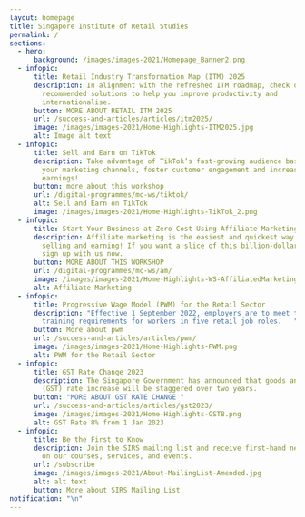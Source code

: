 ```yaml
---
layout: homepage
title: Singapore Institute of Retail Studies
permalink: /
sections:
  - hero:
      background: /images/images-2021/Homepage_Banner2.png
  - infopic:
      title: Retail Industry Transformation Map (ITM) 2025
      description: In alignment with the refreshed ITM roadmap, check out some of our
        recommended solutions to help you improve productivity and
        internationalise.
      button: MORE ABOUT RETAIL ITM 2025
      url: /success-and-articles/articles/itm2025/
      image: /images/images-2021/Home-Highlights-ITM2025.jpg
      alt: Image alt text
  - infopic:
      title: Sell and Earn on TikTok
      description: Take advantage of TikTok’s fast-growing audience base to expand
        your marketing channels, foster customer engagement and increase
        earnings!
      button: more about this workshop
      url: /digital-programmes/mc-ws/tiktok/
      alt: Sell and Earn on TikTok
      image: /images/images-2021/Home-Highlights-TikTok_2.png
  - infopic:
      title: Start Your Business at Zero Cost Using Affiliate Marketing
      description: Affiliate marketing is the easiest and quickest way to start
        selling and earning! If you want a slice of this billion-dollar pie,
        sign up with us now.
      button: MORE ABOUT THIS WORKSHOP
      url: /digital-programmes/mc-ws/am/
      image: /images/images-2021/Home-Highlights-WS-AffiliatedMarketing.png
      alt: Affiliate Marketing
  - infopic:
      title: Progressive Wage Model (PWM) for the Retail Sector
      description: "Effective 1 September 2022, employers are to meet the PWM wage and
        training requirements for workers in five retail job roles.   "
      button: More about pwm
      url: /success-and-articles/articles/pwm/
      image: /images/images-2021/Home-Highlights-PWM.png
      alt: PWM for the Retail Sector
  - infopic:
      title: GST Rate Change 2023
      description: The Singapore Government has announced that goods and services tax
        (GST) rate increase will be staggered over two years.
      button: "MORE ABOUT GST RATE CHANGE "
      url: /success-and-articles/articles/gst2023/
      image: /images/images-2021/Home-Highlights-GST8.png
      alt: GST Rate 8% from 1 Jan 2023
  - infopic:
      title: Be the First to Know
      description: Join the SIRS mailing list and receive first-hand news and updates
        on our courses, services, and events.
      url: /subscribe
      image: /images/images-2021/About-MailingList-Amended.jpg
      alt: alt text
      button: More about SIRS Mailing List
notification: "\n"
---
```

